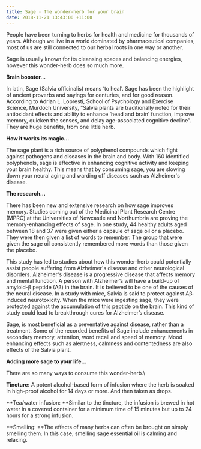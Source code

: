 ```yaml
---
title: Sage - The wonder-herb for your brain
date: 2018-11-21 13:43:00 +11:00
---
```


People have been turning to herbs for health and medicine for thousands of years.  Although we live in a world dominated by pharmaceutical companies, most of us are still connected to our herbal roots in one way or another.

Sage is usually known for its cleansing spaces and balancing energies, however this wonder-herb does so much more.

**Brain booster...**

In latin, Sage (Salvia officinalis) means ‘to heal’. Sage has been the highlight of ancient proverbs and sayings for centuries, and for good reason. According to Adrian L. Lopresti, School of Psychology and Exercise Science, Murdoch University, ”Salvia plants are traditionally noted for their antioxidant effects and ability to enhance ‘head and brain’ function, improve memory, quicken the senses, and delay age-associated cognitive decline”. They are huge benefits, from one little herb.

**How it works its magic…**

The sage plant is a rich source of polyphenol compounds which fight against pathogens and diseases in the brain and body.  With 160 identified polyphenols, sage is effective in enhancing cognitive activity and keeping your brain healthy. This means that by consuming sage, you are slowing down your neural aging and warding off diseases such as Alzheimer's disease.

**The research…**

There has been new and extensive research on how sage improves memory. Studies coming out of the Medicinal Plant Research Centre (MPRC) at the Universities of Newcastle and Northumbria are proving the memory-enhancing effects of sage. In one study, 44 healthy adults aged between 18 and 37 were given either a capsule of sage oil or a placebo. They were then given a list of words to remember. The group that were given the sage oil consistently remembered more words than those given the placebo.

This study has led to studies about how this wonder-herb could potentially assist people suffering from Alzheimer's disease and other neurological disorders. Alzheimer's disease is a progressive disease that affects memory and mental function.  A person with Alzheimer’s will have a build-up of amyloid-β peptide (Aβ) in the brain. It is believed to be one of the causes of the neural disease.  In a study with mice, Salvia is said to protect against Aβ-induced neurotoxicity. When the mice were ingesting sage, they were protected against the accumulation of this peptide on the brain. This kind of study could lead to breakthrough cures for Alzheimer’s disease.

Sage, is most beneficial as a preventative against disease, rather than a treatment. Some of the recorded benefits of Sage include enhancements in secondary memory, attention, word recall and speed of memory. Mood enhancing effects such as alertness, calmness and contentedness are also effects of the Salvia plant.

**Adding more sage to your life…**

There are so many ways to consume this wonder-herb.\

**Tincture:** A potent alcohol-based form of infusion where the herb is soaked in high-proof alcohol for 14 days or more. And then taken as drops.

**Tea/water infusion:  **Similar to the tincture, the infusion is brewed in hot water in a covered container for a minimum time of 15 minutes but up to 24 hours for a strong infusion.

**Smelling: **The effects of many herbs can often be brought on simply smelling them. In this case, smelling sage essential oil is calming and relaxing.